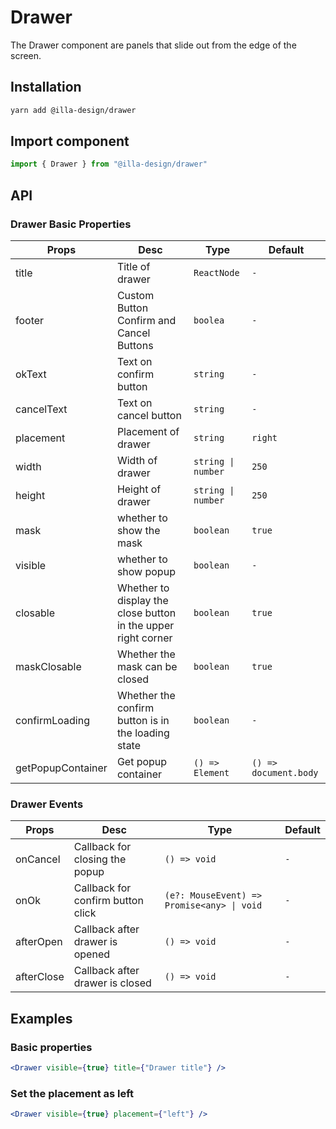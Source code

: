 # Drawer

The Drawer component are panels that slide out from the edge of the screen.

## Installation

```bash
yarn add @illa-design/drawer
```

## Import component

```jsx
import { Drawer } from "@illa-design/drawer"
```

## API

### Drawer Basic Properties

| Props             | Desc                                                         | Type               | Default               |
| ----------------- | ------------------------------------------------------------ | ------------------ | --------------------- |
| title             | Title of drawer                                              | `ReactNode`        | `-`                   |
| footer            | Custom Button Confirm and Cancel Buttons                     | `boolea`           | `-`                   |
| okText            | Text on confirm button                                       | `string`           | `-`                   |
| cancelText        | Text on cancel button                                        | `string`           | `-`                   |
| placement         | Placement of drawer                                          | `string`           | `right`               |
| width             | Width of  drawer                                             | `string \| number` | `250`                 |
| height            | Height of drawer                                             | `string \| number` | `250`                 |
| mask              | whether to show the mask                                     | `boolean`          | `true`                |
| visible           | whether to show popup                                        | `boolean`          | `-`                   |
| closable          | Whether to display the close button in the upper right corner | `boolean`          | `true`                |
| maskClosable      | Whether the mask can be closed                               | `boolean`          | `true`                |
| confirmLoading    | Whether the confirm button is in the loading state           | `boolean`          | `-`                   |
| getPopupContainer | Get popup container                                          | `() => Element`    | `() => document.body` |

### Drawer Events

| Props      | Desc                              | Type                                      | Default |
| ---------- | --------------------------------- | ----------------------------------------- | ------- |
| onCancel   | Callback for closing the popup    | `() => void`                              | `-`     |
| onOk       | Callback for confirm button click | `(e?: MouseEvent) => Promise<any> \| void` | `-`     |
| afterOpen  | Callback after drawer is opened   | `() => void`                              | `-`     |
| afterClose | Callback after drawer is closed   | `() => void`                              | `-`     |

## Examples

### Basic properties

```jsx
<Drawer visible={true} title={"Drawer title"} />
```

### Set the placement as left

```jsx
<Drawer visible={true} placement={"left"} />
```
